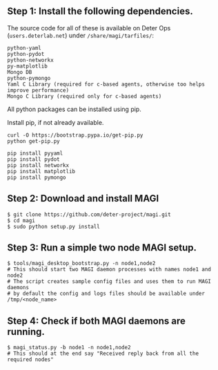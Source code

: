 ## Step 1: Install the following dependencies. 

The source code for all of these is available on Deter Ops (```users.deterlab.net```) under ``/share/magi/tarfiles/``:

~~~~
python-yaml
python-pydot
python-networkx
py-matplotlib
Mongo DB
python-pymongo
Yaml C Library (required for c-based agents, otherwise too helps improve performance)
Mongo C Library (required only for c-based agents)
~~~~

All python packages can be installed using pip.

Install pip, if not already available.
~~~~
curl -O https://bootstrap.pypa.io/get-pip.py
python get-pip.py
~~~~
~~~~
pip install pyyaml
pip install pydot
pip install networkx
pip install matplotlib
pip install pymongo
~~~~
    
## Step 2: Download and install MAGI

~~~~
$ git clone https://github.com/deter-project/magi.git
$ cd magi
$ sudo python setup.py install
~~~~

## Step 3: Run a simple two node MAGI setup.

~~~~
$ tools/magi_desktop_bootstrap.py -n node1,node2
# This should start two MAGI daemon processes with names node1 and node2
# The script creates sample config files and uses them to run MAGI daemons
# by default the config and logs files should be available under /tmp/<node_name>
~~~~

## Step 4: Check if both MAGI daemons are running.

~~~~
$ magi_status.py -b node1 -n node1,node2
# This should at the end say "Received reply back from all the required nodes"
~~~~